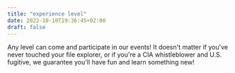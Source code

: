 ```yaml
---
title: "experience level"
date: 2022-10-10T19:36:45+02:00
draft: false
---
```


Any level can come and participate in our events! It doesn't matter if you've never touched your file explorer, or if you're a CIA whistleblower and U.S. fugitive, we guarantee you'll have fun and learn something new!  
